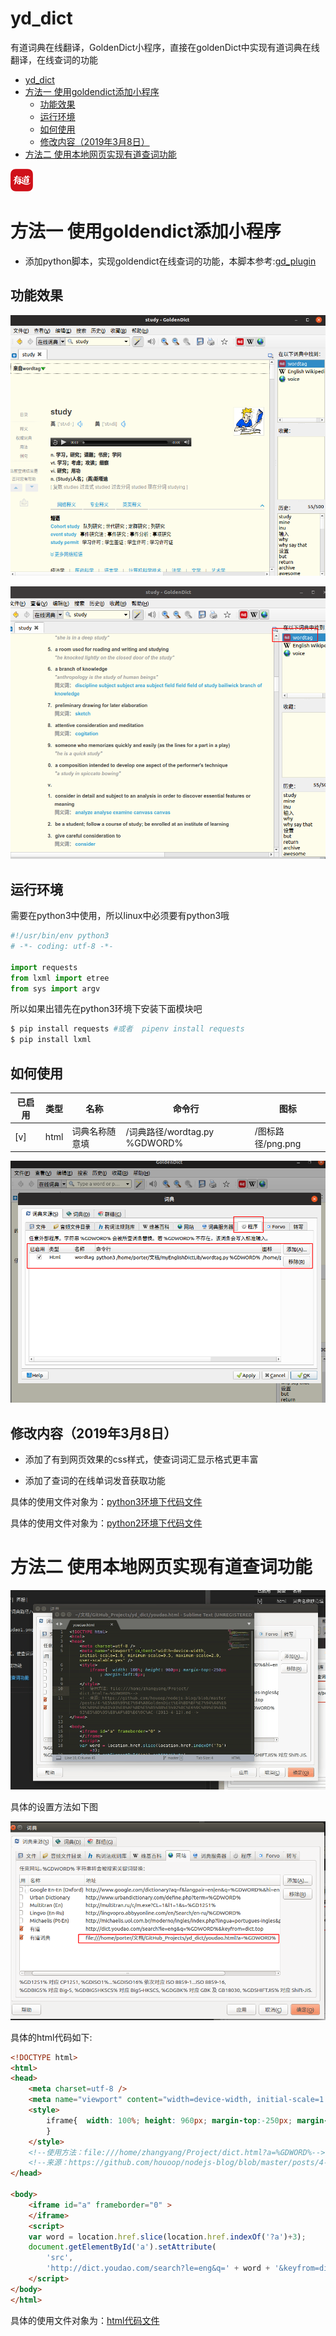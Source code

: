 # yd_dict

有道词典在线翻译，GoldenDict小程序，直接在goldenDict中实现有道词典在线翻译，在线查词的功能

<!-- TOC -->

- [yd_dict](#yd_dict)
- [方法一 使用goldendict添加小程序](#方法一-使用goldendict添加小程序)
    - [功能效果](#功能效果)
    - [运行环境](#运行环境)
    - [如何使用](#如何使用)
    - [修改内容（2019年3月8日）](#修改内容2019年3月8日)
- [方法二 使用本地网页实现有道查词功能](#方法二-使用本地网页实现有道查词功能)

<!-- /TOC -->

![有道logo](./image/image.png)

# 方法一 使用goldendict添加小程序

* 添加python脚本，实现goldendict在线查词的功能，本脚本参考:[gd_plugin](https://github.com/easeflyer/gd_plugin)

## 功能效果

![有道查词效果](./image/youdao.png)

![有道查词设置](./image/youdao2.png)

## 运行环境

需要在python3中使用，所以linux中必须要有python3哦

```python
#!/usr/bin/env python3
# -*- coding: utf-8 -*-

import requests
from lxml import etree
from sys import argv
```
所以如果出错先在python3环境下安装下面模块吧

```python
$ pip install requests #或者  pipenv install requests
$ pip install lxml 
```


## 如何使用

| 已启用|类型 |名称 | 命令行| 图标|
|---|---|---|---|---|
| [v]|html|词典名称随意填|/词典路径/wordtag.py %GDWORD%|/图标路径/png.png|


![有道查词设置](./image/youdao1.png)

## 修改内容（2019年3月8日）

- 添加了有到网页效果的css样式，使查词词汇显示格式更丰富

- 添加了查词的在线单词发音获取功能

具体的使用文件对象为：[python3环境下代码文件](./yd_dict_py3.py)

具体的使用文件对象为：[python2环境下代码文件](./yd_dict_py2.py)

# 方法二 使用本地网页实现有道查词功能

![有道查词设置](./image/youdao.gif)

具体的设置方法如下图

![有道查词设置](./image/youdao3.png)

具体的html代码如下:

```html
<!DOCTYPE html>
<html>
<head>
    <meta charset=utf-8 />
    <meta name="viewport" content="width=device-width, initial-scale=1.0, minimum-scale=0.5, maximum-scale=2.0, user-scalable=yes" />
    <style>
        iframe{  width: 100%; height: 960px; margin-top:-250px; margin-left:0px;
        }
    </style>
    <!--使用方法：file:///home/zhangyang/Project/dict.html?a=%GDWORD%-->
    <!--来源：https://github.com/houoop/nodejs-blog/blob/master/posts/4-%E5%A6%99%E7%94%A8GoldenDict%E4%BD%BF%E7%94%A8%E6%9C%89%E9%81%93%E8%AF%8D%E5%85%B8%E5%92%8C%E6%9C%89%E9%81%93%E5%8D%95%E8%AF%8D%E6%9C%AC-(2013-4-12).md-->
</head>

<body>
    <iframe id="a" frameborder="0" >
    </iframe>
    <script>
    var word = location.href.slice(location.href.indexOf('?a')+3);
    document.getElementById('a').setAttribute(
        'src',
        'http://dict.youdao.com/search?le=eng&q=' + word + '&keyfrom=dict.top');
    </script>
</body>
</html>
```

具体的使用文件对象为：[html代码文件](./youdao.html)
